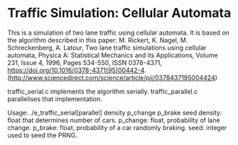 # Traffic Simulation: Cellular Automata

This is a simulation of two lane traffic using cellular automata. It is based on the algorithm described in this paper:
M. Rickert, K. Nagel, M. Schreckenberg, A. Latour,
Two lane traffic simulations using cellular automata,
Physica A: Statistical Mechanics and its Applications,
Volume 231, Issue 4,
1996,
Pages 534-550,
ISSN 0378-4371,
https://doi.org/10.1016/0378-4371(95)00442-4.
(http://www.sciencedirect.com/science/article/pii/0378437195004424)

traffic_serial.c implements the algorithm serially.
traffic_parallel.c parallelises that implementation.

Usage:
./e_traffic_serial\[parallel\] density p_change p_brake seed
density: float that determines number of cars.
p_change: float, probability of lane change.
p_brake: float, probability of a car randomly braking.
seed: integer used to seed the PRNG.
